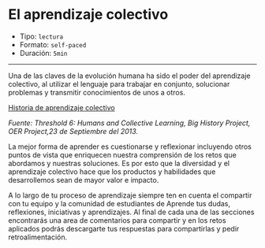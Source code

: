 # El aprendizaje colectivo

* Tipo: `lectura`
* Formato: `self-paced`
* Duración: `5min`

***
Una de las claves de la evolución humana ha sido el poder del aprendizaje
colectivo, al utilizar el lenguaje para trabajar en conjunto, solucionar
problemas y transmitir conocimientos de unos a otros.

[Historia de aprendizaje colectivo](https://youtu.be/ppIzSaP2jWI)

*Fuente: Threshold 6: Humans and Collective Learning, Big History Project, OER Project,23 de Septiembre del 2013.*

La mejor forma de aprender es cuestionarse y reflexionar incluyendo otros puntos
de vista que enriquecen nuestra comprensión de los retos que abordamos y
nuestras soluciones. Es por esto que la diversidad y el aprendizaje colectivo
hace que los productos y habilidades que desarrollemos sean de mayor valor e
impacto.

A lo largo de tu proceso de aprendizaje siempre ten en cuenta el compartir con
tu equipo y la comunidad de estudiantes de Aprende tus dudas, reflexiones,
iniciativas y aprendizajes. Al final de cada una de las secciones encontrarás
una area de comentarios para compartir y en los retos aplicados podrás
descargarte tus respuestas para compartirlas y pedir retroalimentación.
